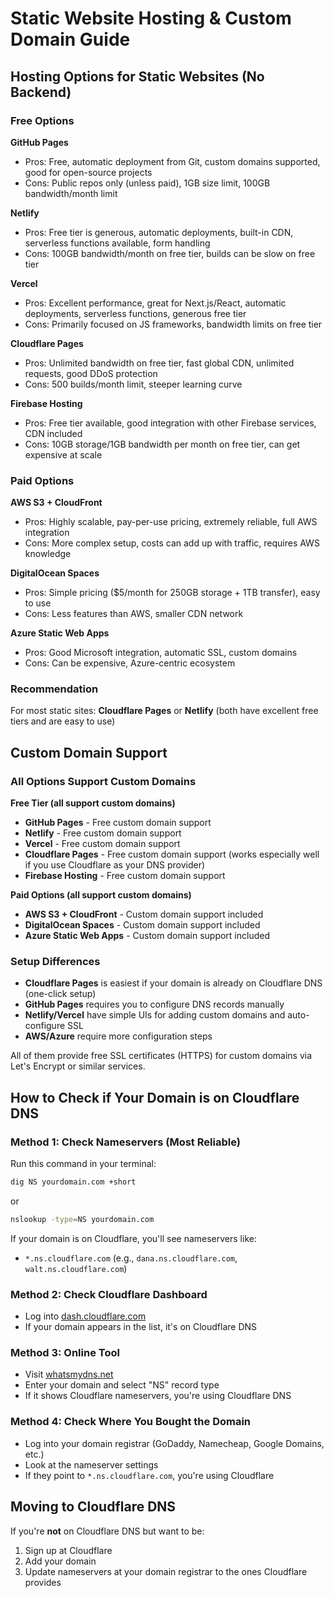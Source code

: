 # Static Website Hosting & Custom Domain Guide

## Hosting Options for Static Websites (No Backend)

### Free Options

**GitHub Pages**
- Pros: Free, automatic deployment from Git, custom domains supported, good for open-source projects
- Cons: Public repos only (unless paid), 1GB size limit, 100GB bandwidth/month limit

**Netlify**
- Pros: Free tier is generous, automatic deployments, built-in CDN, serverless functions available, form handling
- Cons: 100GB bandwidth/month on free tier, builds can be slow on free tier

**Vercel**
- Pros: Excellent performance, great for Next.js/React, automatic deployments, serverless functions, generous free tier
- Cons: Primarily focused on JS frameworks, bandwidth limits on free tier

**Cloudflare Pages**
- Pros: Unlimited bandwidth on free tier, fast global CDN, unlimited requests, good DDoS protection
- Cons: 500 builds/month limit, steeper learning curve

**Firebase Hosting**
- Pros: Free tier available, good integration with other Firebase services, CDN included
- Cons: 10GB storage/1GB bandwidth per month on free tier, can get expensive at scale

### Paid Options

**AWS S3 + CloudFront**
- Pros: Highly scalable, pay-per-use pricing, extremely reliable, full AWS integration
- Cons: More complex setup, costs can add up with traffic, requires AWS knowledge

**DigitalOcean Spaces**
- Pros: Simple pricing ($5/month for 250GB storage + 1TB transfer), easy to use
- Cons: Less features than AWS, smaller CDN network

**Azure Static Web Apps**
- Pros: Good Microsoft integration, automatic SSL, custom domains
- Cons: Can be expensive, Azure-centric ecosystem

### Recommendation
For most static sites: **Cloudflare Pages** or **Netlify** (both have excellent free tiers and are easy to use)

## Custom Domain Support

### All Options Support Custom Domains

**Free Tier (all support custom domains)**
- **GitHub Pages** - Free custom domain support
- **Netlify** - Free custom domain support
- **Vercel** - Free custom domain support
- **Cloudflare Pages** - Free custom domain support (works especially well if you use Cloudflare as your DNS provider)
- **Firebase Hosting** - Free custom domain support

**Paid Options (all support custom domains)**
- **AWS S3 + CloudFront** - Custom domain support included
- **DigitalOcean Spaces** - Custom domain support included
- **Azure Static Web Apps** - Custom domain support included

### Setup Differences
- **Cloudflare Pages** is easiest if your domain is already on Cloudflare DNS (one-click setup)
- **GitHub Pages** requires you to configure DNS records manually
- **Netlify/Vercel** have simple UIs for adding custom domains and auto-configure SSL
- **AWS/Azure** require more configuration steps

All of them provide free SSL certificates (HTTPS) for custom domains via Let's Encrypt or similar services.

## How to Check if Your Domain is on Cloudflare DNS

### Method 1: Check Nameservers (Most Reliable)

Run this command in your terminal:
```bash
dig NS yourdomain.com +short
```

or

```bash
nslookup -type=NS yourdomain.com
```

If your domain is on Cloudflare, you'll see nameservers like:
- `*.ns.cloudflare.com` (e.g., `dana.ns.cloudflare.com`, `walt.ns.cloudflare.com`)

### Method 2: Check Cloudflare Dashboard

- Log into [dash.cloudflare.com](https://dash.cloudflare.com)
- If your domain appears in the list, it's on Cloudflare DNS

### Method 3: Online Tool

- Visit [whatsmydns.net](https://www.whatsmydns.net)
- Enter your domain and select "NS" record type
- If it shows Cloudflare nameservers, you're using Cloudflare DNS

### Method 4: Check Where You Bought the Domain

- Log into your domain registrar (GoDaddy, Namecheap, Google Domains, etc.)
- Look at the nameserver settings
- If they point to `*.ns.cloudflare.com`, you're using Cloudflare

## Moving to Cloudflare DNS

If you're **not** on Cloudflare DNS but want to be:

1. Sign up at Cloudflare
2. Add your domain
3. Update nameservers at your domain registrar to the ones Cloudflare provides
